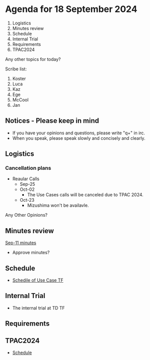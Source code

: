 # Agenda for 18 September 2024
1. Logistics
1. Minutes review
1. Schedule
1. Internal Trial
1. Requirements
1. TPAC2024

Any other topics for today?

Scribe list:
1. Koster
1. Luca
1. Kaz
1. Ege
1. McCool
1. Jan

## Notices - Please keep in mind
* If you have your opinions and questions, please write "q+" in irc.
* When you speak, please speak slowly and concisely and clearly.

## Logistics

### Cancellation plans
* Reaular Calls
    * Sep-25
    * Oct-02
        * The Use Cases calls will be canceled due to TPAC 2024.
    * Oct-23
        * Mizushima won't be availavle.

Any Other Opinions?

## Minutes review

[Sep-11 minutes](https://www.w3.org/2024/09/11-wot-uc-minutes.html)

* Approve minutes?

## Schedule
* [Schedile of Use Case TF](https://github.com/w3c/wot/blob/main/planning/schedule.md)

## Internal Trial
* The internal trial at TD TF

## Requirements

## TPAC2024
* [Schedule](https://www.w3.org/WoT/IG/wiki/Wiki_for_F2F_2024_planning#Use_Cases_and_Requirements)

